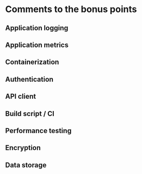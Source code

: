 # Comments to the bonus points

## Application logging

## Application metrics

## Containerization

## Authentication

## API client

## Build script / CI

## Performance testing

## Encryption

## Data storage